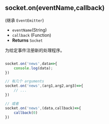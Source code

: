 ## socket.on(eventName,callback)

(继承 `EventEmitter`)

- `eventName`(String)
- `callback` (Function)
- **Returns** `Socket`

为给定事件注册新的处理程序。

```js

socket.on('news',data=>{
    console.log(data);
})

// 有几个 arguments
socket.on('news',(arg1,arg2,arg3)=>{
    // ...
})

// 或者
socket.on('news',(data,callback)=>{
    callback(0)
})
```